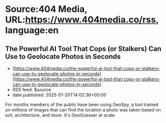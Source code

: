 # Source:404 Media, URL:https://www.404media.co/rss, language:en

## The Powerful AI Tool That Cops (or Stalkers) Can Use to Geolocate Photos in Seconds
 - [https://www.404media.co/the-powerful-ai-tool-that-cops-or-stalkers-can-use-to-geolocate-photos-in-seconds](https://www.404media.co/the-powerful-ai-tool-that-cops-or-stalkers-can-use-to-geolocate-photos-in-seconds)
 - RSS feed: $source
 - date published: 2025-01-20T14:02:36+00:00

For months members of the public have been using GeoSpy, a tool trained on millions of images that can find the location a photo was taken based on soil, architecture, and more. It's GeoGuesser at scale.


